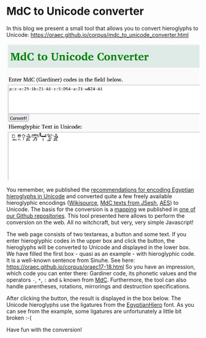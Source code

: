 # MdC to Unicode converter

In this blog we present a small tool that allows you to convert hieroglyphs to Unicode: <https://oraec.github.io/corpus/mdc_to_unicode_converter.html>

![MdC to Unicode converter](/img/blog/mdc_to_unicode_converter.jpg "MdC to Unicode converter")

You remember, we published the [recommendations for encoding Egyptian hieroglyphs in Unicode](https://oraec.github.io/2022/09/28/recommendations-encoding-hieroglyphs.html) and converted quite a few freely available hieroglyphic encodings ([Wikisource](https://github.com/oraec/formerly-mdc-now_unicode/tree/main/wikisource), [MdC texts from JSesh](https://github.com/oraec/formerly-mdc-now_unicode/tree/main/jsesh), [AES](https://github.com/oraec/formerly-mdc-now_unicode/tree/main/AES)) to Unicode. The basis for the conversion is a [mapping](https://github.com/oraec/formerly-mdc-now_unicode/blob/main/complete_mapping.csv) we published in [one of our Github repositories](https://github.com/oraec/formerly-mdc-now_unicode). This tool presented here allows to perform the conversion on the web. All no witchcraft, but very, very simple Javascript!

The web page consists of two textareas, a button and some text. If you enter hieroglyphic codes in the upper box and click the button, the hieroglyphs will be converted to Unicode and displayed in the lower box. We have filled the first box - quasi as an example - with hieroglyphic code. It is a well-known sentence from Sinuhe. See here: <https://oraec.github.io/corpus/oraec17-18.html> So you have an impression, which code you can enter there: Gardiner code, its phonetic values and the operators ``-``, ``*``, ``:`` and ``&`` known from [MdC](https://en.wikipedia.org/w/index.php?title=Manuel_de_Codage&oldid=1012543887). Furthermore, the tool can also handle parentheses, rotations, mirrorings and destruction specifications.

After clicking the button, the result is displayed in the box below. The Unicode hieroglyphs use the ligatures from the [EgyptianHiero](https://github.com/MKilani/Djehuty) font. As you can see from the example, some ligatures are unfortunately a little bit broken :-(

Have fun with the conversion!
